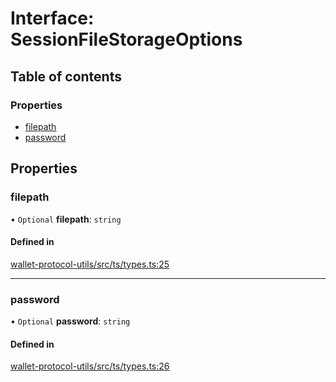 # Interface: SessionFileStorageOptions

## Table of contents

### Properties

- [filepath](SessionFileStorageOptions.md#filepath)
- [password](SessionFileStorageOptions.md#password)

## Properties

### filepath

• `Optional` **filepath**: `string`

#### Defined in

[wallet-protocol-utils/src/ts/types.ts:25](https://gitlab.com/i3-market/code/wp3/t3.2/i3m-wallet-monorepo/-/blob/845b7ae/packages/wallet-protocol-utils/src/ts/types.ts#L25)

___

### password

• `Optional` **password**: `string`

#### Defined in

[wallet-protocol-utils/src/ts/types.ts:26](https://gitlab.com/i3-market/code/wp3/t3.2/i3m-wallet-monorepo/-/blob/845b7ae/packages/wallet-protocol-utils/src/ts/types.ts#L26)
